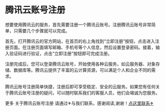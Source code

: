# 腾讯云账号注册

想要使用腾讯云的服务，首先需要注册一个腾讯云账号。注册腾讯云账号非常简单，只需要几个步骤就可以完成。

首先，打开腾讯云的官方网站，在首页的右上角找到“立即注册”按钮，点击进入注册页面。在注册页面填写邮箱、手机号等个人信息，然后设置登录密码。接着，输入验证码进行验证，点击“立即注册”按钮即可完成注册。

注册完成后，您可以登录腾讯云账号，开始使用各种云服务，如云服务器、对象存储、数据库等。腾讯云提供了丰富的云计算资源，可以满足个人和企业不同的需求。

腾讯云账号注册简单快捷，注册后即可享受稳定、安全的云服务。如果您有任何关于腾讯云账号注册的疑问，可以随时联系我们的客服人员，他们会竭诚为您服务。

更多 关于腾讯云账号注册 请通过✈与我们联系，感谢阅读,谢谢！[点这里联系✈](https://ww.k02.cc)